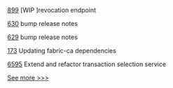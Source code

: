 
[899](https://github.com/hyperledger-labs/open-enterprise-agent/pull/899) [WIP ]revocation endpoint

[630](https://github.com/hyperledger-labs/fabric-operations-console/pull/630) bump release notes

[629](https://github.com/hyperledger-labs/fabric-operations-console/pull/629) bump release notes

[173](https://github.com/hyperledger-labs/fabric-operator/pull/173) Updating fabric-ca dependencies

[6595](https://github.com/hyperledger/besu/pull/6595) Extend and refactor transaction selection service


[See more >>>](https://start-here.hyperledger.org/pull-requests)
